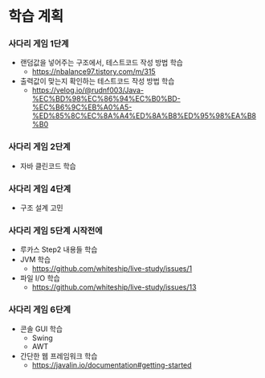 # 학습 계획

### 사다리 게임 1단계
- 랜덤값을 넣어주는 구조에서, 테스트코드 작성 방법 학습
    - https://nbalance97.tistory.com/m/315
- 출력값이 맞는지 확인하는 테스트코드 작성 방법 학습
    - https://velog.io/@rudnf003/Java-%EC%BD%98%EC%86%94%EC%B0%BD-%EC%B6%9C%EB%A0%A5-%ED%85%8C%EC%8A%A4%ED%8A%B8%ED%95%98%EA%B8%B0

### 사다리 게임 2단계
- 자바 클린코드 학습

### 사다리 게임 4단계
- 구조 설계 고민

### 사다리 게임 5단계 시작전에
- 루카스 Step2 내용들 학습
- JVM 학습
  - https://github.com/whiteship/live-study/issues/1
- 파일 I/O 학습
  - https://github.com/whiteship/live-study/issues/13

### 사다리 게임 6단계
- 콘솔 GUI 학습
    - Swing
    - AWT
- 간단한 웹 프레임워크 학습
    - https://javalin.io/documentation#getting-started 